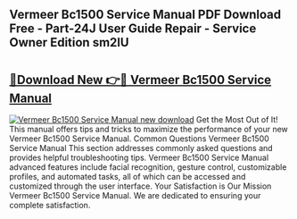 ## Vermeer Bc1500 Service Manual PDF Download Free - Part-24J User Guide Repair - Service Owner Edition sm2lU

# <h2><a href="http://bc19541.oget.top/?id=Vermeer+Bc1500+Service+Manual">🔗Download New 👉🔴 Vermeer Bc1500 Service Manual</a></h2>

[![Vermeer Bc1500 Service Manual new download](https://i.imgur.com/5g1atiW.png)](http://bc19541.oget.top/?id=Vermeer+Bc1500+Service+Manual)
Get the Most Out of It! This manual offers tips and tricks to maximize the performance of your new Vermeer Bc1500 Service Manual. Common Questions Vermeer Bc1500 Service Manual This section addresses commonly asked questions and provides helpful troubleshooting tips. Vermeer Bc1500 Service Manual advanced features include facial recognition, gesture control, customizable profiles, and automated tasks, all of which can be accessed and customized through the user interface. Your Satisfaction is Our Mission Vermeer Bc1500 Service Manual. We are dedicated to ensuring your complete satisfaction.
